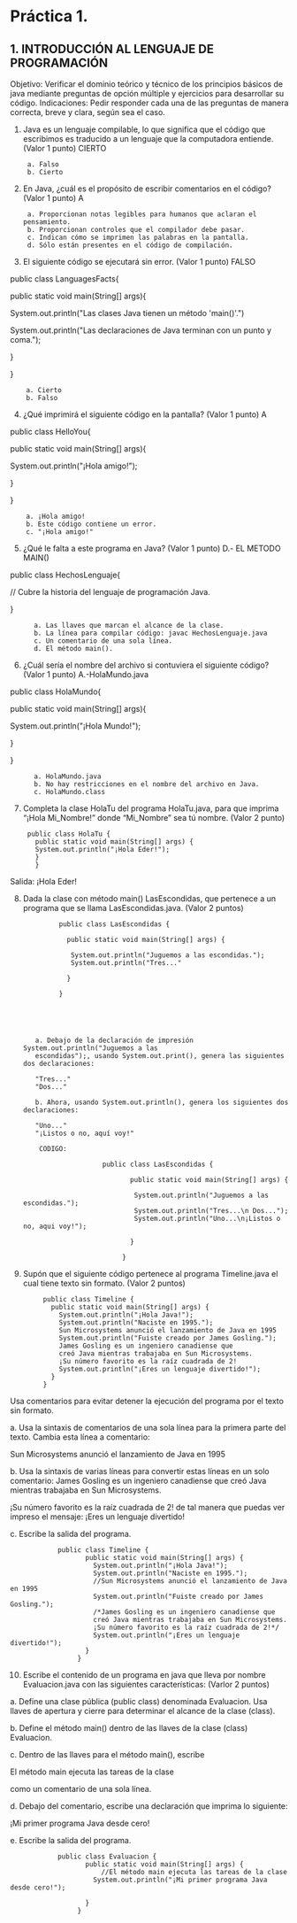 # Práctica 1.

## 1. INTRODUCCIÓN AL LENGUAJE DE PROGRAMACIÓN

Objetivo: Verificar el dominio teórico y técnico de los principios básicos de java mediante
preguntas de opción múltiple y ejercicios para desarrollar su código.
Indicaciones: Pedir responder cada una de las preguntas de manera correcta, breve y
clara, según sea el caso.

1. Java es un lenguaje compilable, lo que significa que el código que escribimos es
traducido a un lenguaje que la computadora entiende. (Valor 1 punto) CIERTO

        a. Falso
        b. Cierto

2. En Java, ¿cuál es el propósito de escribir comentarios en el código? (Valor 1 punto) A

        a. Proporcionan notas legibles para humanos que aclaran el pensamiento.
        b. Proporcionan controles que el compilador debe pasar.
        c. Indican cómo se imprimen las palabras en la pantalla.
        d. Sólo están presentes en el código de compilación.

3. El siguiente código se ejecutará sin error. (Valor 1 punto) FALSO

public class LanguagesFacts{

  public static void main(String[] args){
  
  System.out.println("Las clases Java tienen un método 'main()'.")

  System.out.println("Las declaraciones de Java terminan con un punto y coma.");

  }
  
}

        a. Cierto
        b. Falso

4. ¿Qué imprimirá el siguiente código en la pantalla? (Valor 1 punto) A

public class HelloYou{

  public static void main(String[] args){
  
   System.out.println("¡Hola amigo!");
    
  }
  
}

        a. ¡Hola amigo!
        b. Este código contiene un error.
        c. "¡Hola amigo!"


5. ¿Qué le falta a este programa en Java? (Valor 1 punto) D.- EL METODO MAIN()

public class HechosLenguaje{

  // Cubre la historia del lenguaje de programación Java.
  
}

          a. Las llaves que marcan el alcance de la clase.
          b. La línea para compilar código: javac HechosLenguaje.java
          c. Un comentario de una sola línea.
          d. El método main().


6. ¿Cuál sería el nombre del archivo si contuviera el siguiente código? (Valor 1 punto) A.-HolaMundo.java

public class HolaMundo{

  public static void main(String[] args){
  
   System.out.println("¡Hola Mundo!");
    
  }
  
}

          a. HolaMundo.java
          b. No hay restricciones en el nombre del archivo en Java.
          c. HolaMundo.class

7. Completa la clase HolaTu del programa HolaTu.java, para que imprima “¡Hola
Mi_Nombre!” donde “Mi_Nombre” sea tú nombre. (Valor 2 punto)

        public class HolaTu {
          public static void main(String[] args) {
          System.out.println("¡Hola Eder!");
          }
          }

Salida:
¡Hola  Eder!


8. Dada la clase con método main() LasEscondidas, que pertenece a un programa
que se llama LasEscondidas.java. (Valor 2 puntos)

                public class LasEscondidas {

                  public static void main(String[] args) {

                   System.out.println("Juguemos a las escondidas.");
                   System.out.println("Tres..."

                  }

                }
                
                
                
                

          a. Debajo de la declaración de impresión System.out.println("Juguemos a las
          escondidas");, usando System.out.print(), genera las siguientes dos declaraciones:

          "Tres..."
          "Dos..."

          b. Ahora, usando System.out.println(), genera los siguientes dos declaraciones:

          "Uno..."
          "¡Listos o no, aquí voy!"
          
           CODIGO:
           
                           public class LasEscondidas {

                                  public static void main(String[] args) {

                                   System.out.println("Juguemos a las escondidas.");
                                   System.out.println("Tres...\n Dos...");
                                   System.out.println("Uno...\n¡Listos o no, aqui voy!");

                                  }

                                }


9. Supón que el siguiente código pertenece al programa Timeline.java el cual tiene
texto sin formato. (Valor 2 puntos)

            public class Timeline {
              public static void main(String[] args) {
                System.out.println("¡Hola Java!");
                System.out.println("Naciste en 1995.");
                Sun Microsystems anunció el lanzamiento de Java en 1995
                System.out.println("Fuiste creado por James Gosling.");
                James Gosling es un ingeniero canadiense que
                creó Java mientras trabajaba en Sun Microsystems.
                ¡Su número favorito es la raíz cuadrada de 2!
                System.out.println("¡Eres un lenguaje divertido!");
              }
            }

Usa comentarios para evitar detener la ejecución del programa por el texto sin formato.

a. Usa la sintaxis de comentarios de una sola línea para la primera parte del texto.
Cambia esta línea a comentario:

Sun Microsystems anunció el lanzamiento de Java en 1995

b. Usa la sintaxis de varias líneas para convertir estas líneas en un solo comentario:
James Gosling es un ingeniero canadiense que
creó Java mientras trabajaba en Sun Microsystems.

¡Su número favorito es la raíz cuadrada de 2!
de tal manera que puedas ver impreso el mensaje: ¡Eres un lenguaje divertido!

c. Escribe la salida del programa.

                public class Timeline {
                       public static void main(String[] args) {
                         System.out.println("¡Hola Java!");
                         System.out.println("Naciste en 1995.");
                         //Sun Microsystems anunció el lanzamiento de Java en 1995
                         System.out.println("Fuiste creado por James Gosling.");
                         /*James Gosling es un ingeniero canadiense que
                         creó Java mientras trabajaba en Sun Microsystems.
                         ¡Su número favorito es la raíz cuadrada de 2!*/
                         System.out.println("¡Eres un lenguaje divertido!");
                       }
                     }



10. Escribe el contenido de un programa en java que lleva por nombre
Evaluacion.java con las siguientes características: (Varlor 2 puntos)

a. Define una clase pública (public class) denominada Evaluacion. Usa llaves
de apertura y cierre para determinar el alcance de la clase (class).

b. Define el método main() dentro de las llaves de la clase (class) Evaluacion.

c. Dentro de las llaves para el método main(), escribe

El método main ejecuta las tareas de la clase

como un comentario de una sola línea.

d. Debajo del comentario, escribe una declaración que imprima lo siguiente:


¡Mi primer programa Java desde cero!

e. Escribe la salida del programa.

                public class Evaluacion {
                       public static void main(String[] args) {
                           //El método main ejecuta las tareas de la clase
                         System.out.println("¡Mi primer programa Java desde cero!");

                       }
                     }
